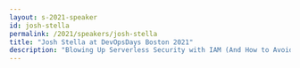 ```yaml
---
layout: s-2021-speaker
id: josh-stella
permalink: /2021/speakers/josh-stella
title: "Josh Stella at DevOpsDays Boston 2021"
description: "Blowing Up Serverless Security with IAM (And How to Avoid It)"
---
```

    
